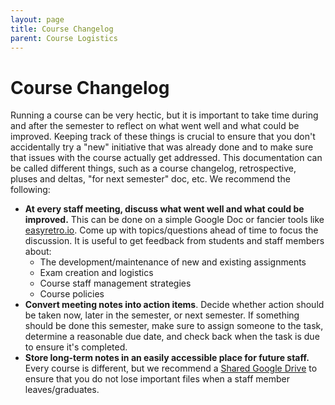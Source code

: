 ```yaml
---
layout: page
title: Course Changelog
parent: Course Logistics
---
```


# Course Changelog

Running a course can be very hectic, but it is important to take
time during and after the semester to reflect on what went well
and what could be improved. Keeping track of these things is crucial
to ensure that you don't accidentally try a "new" initiative that
was already done and to make sure that issues with the course actually get addressed.
This documentation can be called different things, such as a course changelog,
retrospective, pluses and deltas, "for next semester" doc, etc.
We recommend the following:

- **At every staff meeting, discuss what went well and what could be improved.** This can be done on a simple Google Doc or fancier tools like [easyretro.io](https://easyretro.io/). Come up with topics/questions ahead of time to focus the discussion. It is useful to get feedback from students and staff members about:
    - The development/maintenance of new and existing assignments
    - Exam creation and logistics
    - Course staff management strategies
    - Course policies
- **Convert meeting notes into action items**. Decide whether action should be taken now, later in the semester, or next semester. If something should be done this semester, make sure to assign someone to the task, determine a reasonable due date, and check back when the task is due to ensure it's completed.
- **Store long-term notes in an easily accessible place for future staff.** Every course is different, but we recommend a [Shared Google Drive](https://support.google.com/a/users/answer/7212025?hl=en) to ensure that you do not lose important files when a staff member leaves/graduates.
